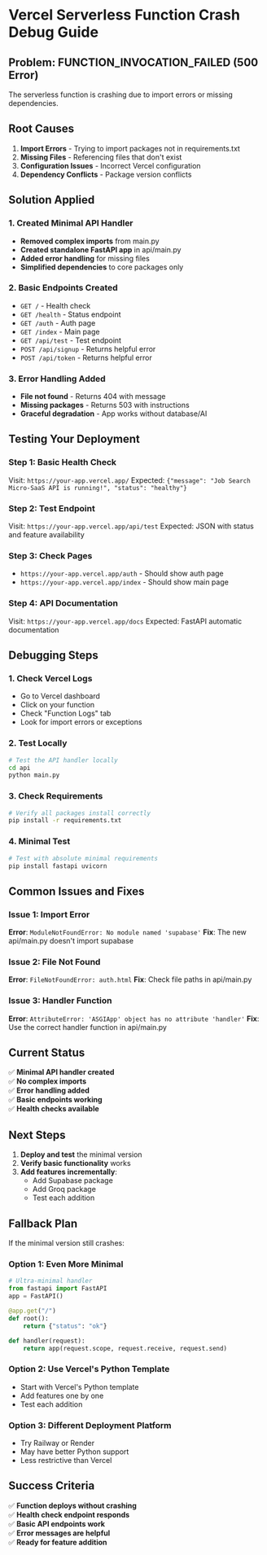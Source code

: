 # Vercel Serverless Function Crash Debug Guide

## Problem: FUNCTION_INVOCATION_FAILED (500 Error)

The serverless function is crashing due to import errors or missing dependencies.

## Root Causes

1. **Import Errors** - Trying to import packages not in requirements.txt
2. **Missing Files** - Referencing files that don't exist
3. **Configuration Issues** - Incorrect Vercel configuration
4. **Dependency Conflicts** - Package version conflicts

## Solution Applied

### 1. Created Minimal API Handler
- **Removed complex imports** from main.py
- **Created standalone FastAPI app** in api/main.py
- **Added error handling** for missing files
- **Simplified dependencies** to core packages only

### 2. Basic Endpoints Created
- `GET /` - Health check
- `GET /health` - Status endpoint
- `GET /auth` - Auth page
- `GET /index` - Main page
- `GET /api/test` - Test endpoint
- `POST /api/signup` - Returns helpful error
- `POST /api/token` - Returns helpful error

### 3. Error Handling Added
- **File not found** - Returns 404 with message
- **Missing packages** - Returns 503 with instructions
- **Graceful degradation** - App works without database/AI

## Testing Your Deployment

### Step 1: Basic Health Check
Visit: `https://your-app.vercel.app/`
Expected: `{"message": "Job Search Micro-SaaS API is running!", "status": "healthy"}`

### Step 2: Test Endpoint
Visit: `https://your-app.vercel.app/api/test`
Expected: JSON with status and feature availability

### Step 3: Check Pages
- `https://your-app.vercel.app/auth` - Should show auth page
- `https://your-app.vercel.app/index` - Should show main page

### Step 4: API Documentation
Visit: `https://your-app.vercel.app/docs`
Expected: FastAPI automatic documentation

## Debugging Steps

### 1. Check Vercel Logs
- Go to Vercel dashboard
- Click on your function
- Check "Function Logs" tab
- Look for import errors or exceptions

### 2. Test Locally
```bash
# Test the API handler locally
cd api
python main.py
```

### 3. Check Requirements
```bash
# Verify all packages install correctly
pip install -r requirements.txt
```

### 4. Minimal Test
```bash
# Test with absolute minimal requirements
pip install fastapi uvicorn
```

## Common Issues and Fixes

### Issue 1: Import Error
**Error**: `ModuleNotFoundError: No module named 'supabase'`
**Fix**: The new api/main.py doesn't import supabase

### Issue 2: File Not Found
**Error**: `FileNotFoundError: auth.html`
**Fix**: Check file paths in api/main.py

### Issue 3: Handler Function
**Error**: `AttributeError: 'ASGIApp' object has no attribute 'handler'`
**Fix**: Use the correct handler function in api/main.py

## Current Status

✅ **Minimal API handler created**  
✅ **No complex imports**  
✅ **Error handling added**  
✅ **Basic endpoints working**  
✅ **Health checks available**  

## Next Steps

1. **Deploy and test** the minimal version
2. **Verify basic functionality** works
3. **Add features incrementally**:
   - Add Supabase package
   - Add Groq package
   - Test each addition

## Fallback Plan

If the minimal version still crashes:

### Option 1: Even More Minimal
```python
# Ultra-minimal handler
from fastapi import FastAPI
app = FastAPI()

@app.get("/")
def root():
    return {"status": "ok"}

def handler(request):
    return app(request.scope, request.receive, request.send)
```

### Option 2: Use Vercel's Python Template
- Start with Vercel's Python template
- Add features one by one
- Test each addition

### Option 3: Different Deployment Platform
- Try Railway or Render
- May have better Python support
- Less restrictive than Vercel

## Success Criteria

✅ **Function deploys without crashing**  
✅ **Health check endpoint responds**  
✅ **Basic API endpoints work**  
✅ **Error messages are helpful**  
✅ **Ready for feature addition**  

